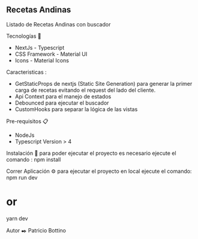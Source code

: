 ## Recetas Andinas
Listado de Recetas Andinas con buscador

Tecnologías 🚀
- NextJs - Typescript
- CSS Framework - Material UI
- Icons - Material Icons

Caracteristicas :
 - GetStaticProps de nextjs (Static Site Generation) para generar la primer carga de recetas evitando el request del lado del cliente.
 - Api Context para el manejo de estados 
 - Debounced para ejecutar el buscador
 - CustomHooks para separar la lógica de las vistas

Pre-requisitos 📋
- NodeJs
- Typescript Version > 4

Instalación 🔧
para poder ejecutar el proyecto es necesario ejecute el comando :
  npm install

Correr Aplicación ⚙️
para ejecutar el proyecto en local ejecute el comando:
 npm run dev
# or
 yarn dev

Autor ✒️
Patricio Bottino
